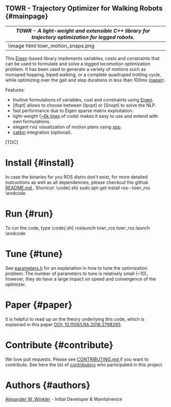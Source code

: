 TOWR - Trajectory Optimizer for Walking Robots {#mainpage}
---------------------

| *TOWR - A light-weight and extensible C++ library for trajectory optimization for legged robots.* | |
| -------|------ |
| \image html towr_motion_snaps.png | |

This [Eigen]-based library implements variables, costs and constraints that can be 
used to formulate and solve a legged locomotion optimization problem. 
It has been used to generate a variety of motions such as monoped hopping, 
biped walking, or a complete quadruped trotting cycle, while optimizing over 
the gait and step durations in less than 100ms ([paper](https://ieeexplore.ieee.org/document/8283570/)).  

Features:

* Inuitive formulations of variables, cost and constraints using [Eigen].   
* [ifopt] allows to choose between [Ipopt] or [Snopt] to solve the NLP.    
* fast performance due to Eigen sparse matrix exploitation.  
* light-weight ([~6k lines](https://i.imgur.com/gP3gv34.png) of code) makes it easy to use and extend with own formulations.  
* elegant rviz visualization of motion plans using [xpp].  
* [catkin] integration (optional).  


[TOC]

Install {#install}
========================
In case the binaries for you ROS distro don't exist, for more detailed
instructions as well as all dependencies, please checkout the
github 
<a href="https://github.com/ethz-adrl/towr/blob/master/README.md">
README.md
</a>. Shortcut:
\code{.sh}
sudo apt-get install ros-<ros-distro>-towr_ros
\endcode



Run {#run}
=========================
To run the code, type
\code{.sh}
roslaunch towr_ros towr_ros.launch
\endcode


Tune {#tune}
==========================
See [parameters.h](structtowr_1_1Parameters.html#details) for 
an explanation in how to tune the optimization problem.
The number of parameters to tune is relatively small (~10), however, they
do have a large impact on speed and convergence of the optimizer.
 
 
Paper {#paper}
=======================
It is helpful to read up on the theory underlying this code, which is explained 
in this paper 
[DOI: 10.1109/LRA.2018.2798285](https://doi.org/10.1109/LRA.2018.2798285).


Contribute {#contribute}
==========================
We love pull requests. Please see 
<a href="https://github.com/ethz-adrl/towr/blob/master/CONTRIBUTING.md">
CONTRIBUTING.md
</a> if you want to contribute.
See here the list of 
[contributors](https://github.com/ethz-adrl/towr/graphs/contributors) 
who participated in this project.
 

Authors {#authors}
=======================
[Alexander W. Winkler](http://awinkler.me) - Initial Developer & Maintainence


[ROS]: http://www.ros.org
[xpp]: http://wiki.ros.org/xpp
[catkin]: http://wiki.ros.org/catkin
[Eigen]: http://eigen.tuxfamily.org

